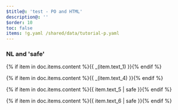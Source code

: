 ```yaml
---
$title@: 'test - PO and HTML'
description@: ''
$order: 10
toc: false
items: !g.yaml /shared/data/tutorial-p.yaml
---
```


### NL and 'safe'

<p class="">{% if item in doc.items.content %}{{ _(item.text_1) }}{% endif %}</p>
<p class="">{% if item in doc.items.content %}{{ _(item.text_4) }}{% endif %}</p>
<p class="">{% if item in doc.items.content %}{{ item.text_5 | safe }}{% endif %}</p>
<p class="">{% if item in doc.items.content %}{{ item.text_6 | safe }}{% endif %}</p>


